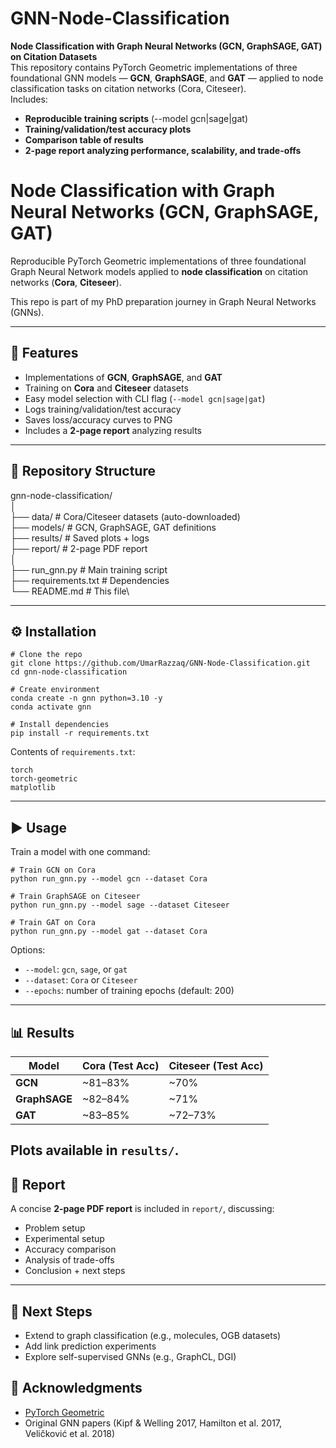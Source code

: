 # GNN-Node-Classification
**Node Classification with Graph Neural Networks (GCN, GraphSAGE, GAT) on Citation Datasets**\
This repository contains PyTorch Geometric implementations of three foundational GNN models — **GCN**, **GraphSAGE**, and **GAT** — applied to node classification tasks on citation networks (Cora, Citeseer).\
Includes:
-	**Reproducible training scripts** (--model gcn|sage|gat)
-	**Training/validation/test accuracy plots**
-	**Comparison table of results**
-	**2-page report analyzing performance, scalability, and trade-offs**

  # Node Classification with Graph Neural Networks (GCN, GraphSAGE, GAT)

Reproducible PyTorch Geometric implementations of three foundational Graph Neural Network models applied to **node classification** on citation networks (**Cora**, **Citeseer**).

This repo is part of my PhD preparation journey in Graph Neural Networks (GNNs).

---

## 🚀 Features
- Implementations of **GCN**, **GraphSAGE**, and **GAT**
- Training on **Cora** and **Citeseer** datasets
- Easy model selection with CLI flag (`--model gcn|sage|gat`)
- Logs training/validation/test accuracy
- Saves loss/accuracy curves to PNG
- Includes a **2-page report** analyzing results

---

## 📂 Repository Structure
gnn-node-classification/\
│\
├── data/ # Cora/Citeseer datasets (auto-downloaded)\
├── models/ # GCN, GraphSAGE, GAT definitions\
├── results/ # Saved plots + logs\
├── report/ # 2-page PDF report\
│\
├── run_gnn.py # Main training script\
├── requirements.txt # Dependencies\
└── README.md # This file\


---

## ⚙️ Installation

```
# Clone the repo
git clone https://github.com/UmarRazzaq/GNN-Node-Classification.git
cd gnn-node-classification

# Create environment
conda create -n gnn python=3.10 -y
conda activate gnn

# Install dependencies
pip install -r requirements.txt
```

Contents of `requirements.txt`:
```
torch
torch-geometric
matplotlib
```
---
## ▶️ Usage

Train a model with one command:
```
# Train GCN on Cora
python run_gnn.py --model gcn --dataset Cora

# Train GraphSAGE on Citeseer
python run_gnn.py --model sage --dataset Citeseer

# Train GAT on Cora
python run_gnn.py --model gat --dataset Cora
```
Options:
-	`--model`: `gcn`, `sage`, or `gat`
-	`--dataset`: `Cora` or `Citeseer`
-	`--epochs`: number of training epochs (default: 200)
---
## 📊 Results
| Model         | Cora (Test Acc) | Citeseer (Test Acc) |
| ------------- | --------------- | ------------------- |
| **GCN**       | \~81–83%        | \~70%               |
| **GraphSAGE** | \~82–84%        | \~71%               |
| **GAT**       | \~83–85%        | \~72–73%            |


Plots available in `results/`.
---
## 📄 Report

A concise **2-page PDF report** is included in `report/`, discussing:
-	Problem setup
-	Experimental setup
-	Accuracy comparison
-	Analysis of trade-offs
-	Conclusion + next steps
---
## 🔮 Next Steps

-	Extend to graph classification (e.g., molecules, OGB datasets)
-	Add link prediction experiments
-	Explore self-supervised GNNs (e.g., GraphCL, DGI)
## 🙌 Acknowledgments
-	[PyTorch Geometric](https://pytorch-geometric.readthedocs.io/)
-	Original GNN papers (Kipf & Welling 2017, Hamilton et al. 2017, Veličković et al. 2018)
